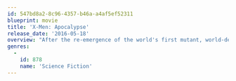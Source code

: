 ```yaml
---
id: 547bd8a2-8c96-4357-b46a-a4af5ef52311
blueprint: movie
title: 'X-Men: Apocalypse'
release_date: '2016-05-18'
overview: "After the re-emergence of the world's first mutant, world-destroyer Apocalypse, the X-Men must unite to defeat his extinction level plan."
genres:
  -
    id: 878
    name: 'Science Fiction'
---
```

